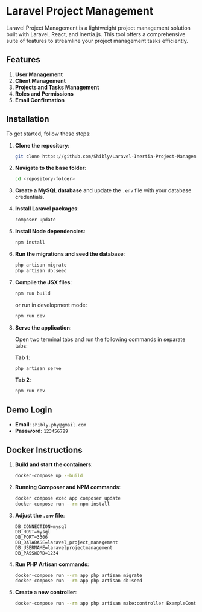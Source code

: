 # Laravel Project Management

Laravel Project Management is a lightweight project management solution built with Laravel, React, and Inertia.js. This
tool offers a comprehensive suite of features to streamline your project management tasks efficiently.

## Features

1. **User Management**
2. **Client Management**
3. **Projects and Tasks Management**
4. **Roles and Permissions**
5. **Email Confirmation**

## Installation

To get started, follow these steps:

1. **Clone the repository**:

    ```bash
    git clone https://github.com/Shibly/Laravel-Inertia-Project-Management.git
    ```

2. **Navigate to the base folder**:

    ```bash
    cd <repository-folder>
    ```

3. **Create a MySQL database** and update the `.env` file with your database credentials.

4. **Install Laravel packages**:

    ```bash
    composer update
    ```

5. **Install Node dependencies**:

    ```bash
    npm install
    ```

6. **Run the migrations and seed the database**:

    ```bash
    php artisan migrate
    php artisan db:seed
    ```

7. **Compile the JSX files**:

    ```bash
    npm run build
    ```

   or run in development mode:

    ```bash
    npm run dev
    ```

8. **Serve the application**:

   Open two terminal tabs and run the following commands in separate tabs:

   **Tab 1**:

    ```bash
    php artisan serve
    ```

   **Tab 2**:

    ```bash
    npm run dev
    ```

## Demo Login

- **Email**: `shibly.phy@gmail.com`
- **Password**: `123456789`

## Docker Instructions

1. **Build and start the containers**:

    ```bash
    docker-compose up --build
    ```

2. **Running Composer and NPM commands**:

    ```bash
    docker compose exec app composer update
    docker-compose run --rm npm install
    ```

3. **Adjust the `.env` file**:

    ```plaintext
    DB_CONNECTION=mysql
    DB_HOST=mysql
    DB_PORT=3306
    DB_DATABASE=laravel_project_management
    DB_USERNAME=laravelprojectmanagement
    DB_PASSWORD=1234
    ```

4. **Run PHP Artisan commands**:

    ```bash
    docker-compose run --rm app php artisan migrate
   docker-compose run --rm app php artisan db:seed
    ```


1. **Create a new controller**:

    ```bash
    docker-compose run --rm app php artisan make:controller ExampleController
    ```
